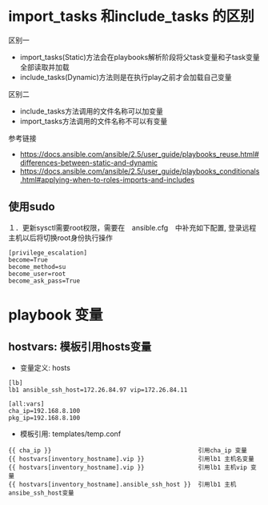 # import_tasks 和include_tasks 的区别

区别一

* import_tasks(Static)方法会在playbooks解析阶段将父task变量和子task变量全部读取并加载
* include_tasks(Dynamic)方法则是在执行play之前才会加载自己变量

区别二 

* include_tasks方法调用的文件名称可以加变量
* import_tasks方法调用的文件名称不可以有变量 

参考链接

* https://docs.ansible.com/ansible/2.5/user_guide/playbooks_reuse.html#differences-between-static-and-dynamic
* https://docs.ansible.com/ansible/2.5/user_guide/playbooks_conditionals.html#applying-when-to-roles-imports-and-includes

## 使用sudo

１．更新sysctl需要root权限，需要在　ansible.cfg　中补充如下配置, 登录远程主机以后将切换root身份执行操作

```
[privilege_escalation]
become=True
become_method=su
become_user=root
become_ask_pass=True
```
# playbook 变量

## hostvars: 模板引用hosts变量

* 变量定义: hosts 

```
[lb]
lb1	ansible_ssh_host=172.26.84.97 vip=172.26.84.11

[all:vars]
cha_ip=192.168.8.100
pkg_ip=192.168.8.100

```

* 模板引用: templates/temp.conf

```
{{ cha_ip }}                                         引用cha_ip 变量                   
{{ hostvars[inventory_hostname].vip }}               引用lb1 主机名变量    
{{ hostvars[inventory_hostname].vip }}               引用lb1 主机vip 变量    
{{ hostvars[inventory_hostname].ansible_ssh_host }}  引用lb1 主机ansibe_ssh_host变量
```
